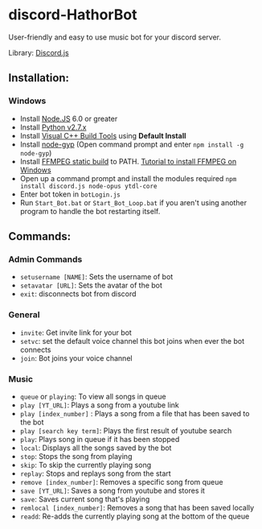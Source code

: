 # discord-HathorBot
User-friendly and easy to use music bot for your discord server.

Library: [Discord.js](https://discord.js.org)

## Installation:

### Windows
  - Install [Node.JS](https://nodejs.org/en/) 6.0 or greater
  - Install [Python v2.7.x](https://www.python.org/downloads/)
  - Install [Visual C++ Build Tools](http://landinghub.visualstudio.com/visual-cpp-build-tools) using **Default Install**
  - Install [node-gyp](https://github.com/nodejs/node-gyp) (Open command prompt and enter `npm install -g node-gyp`)
  - Install [FFMPEG static build](https://ffmpeg.zeranoe.com/builds/) to PATH. [Tutorial to install FFMPEG on Windows](http://www.wikihow.com/Install-FFmpeg-on-Windows)
   - Open up a command prompt and install the modules required `npm install discord.js node-opus ytdl-core`
  - Enter bot token in `botLogin.js` 
  - Run `Start_Bot.bat` or `Start_Bot_Loop.bat` if you aren't using another program to handle the bot restarting itself.


## Commands:

### Admin Commands
  - `setusername [NAME]`: Sets the username of bot
  - `setavatar [URL]`: Sets the avatar of the bot
  - `exit`: disconnects bot from discord

### General
  - `invite`: Get invite link for your bot
  - `setvc`: set the default voice channel this bot joins when ever the bot connects
  - `join`: Bot joins your voice channel

### Music
  - `queue` or `playing`: To view all songs in queue
  - `play [YT_URL]`: Plays a song from a youtube link
  - `play [index_number]` : Plays a song from a file that has been saved to the bot
  - `play [search key term]`: Plays the first result of youtube search
  - `play`: Plays song in queue if it has been stopped
  - `local`: Displays all the songs saved by the bot
  - `stop`: Stops the song from playing
  - `skip`: To skip the currently playing song
  - `replay`: Stops and replays song from the start
  - `remove [index_number]`: Removes a specific song from queue
  - `save [YT_URL]`: Saves a song from youtube and stores it
  - `save`: Saves current song that's playing
  - `remlocal [index_number]`: Removes a song that has been saved locally
  - `readd`: Re-adds the currently playing song at the bottom of the queue